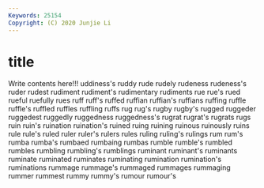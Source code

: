 ```yaml
---
Keywords: 25154
Copyright: (C) 2020 Junjie Li
---
```


# title

Write contents here!!!
uddiness's 
ruddy 
rude 
rudely 
rudeness 
rudeness's 
ruder
rudest 
rudiment 
rudiment's 
rudimentary 
rudiments 
rue 
rue's 
rued 
rueful 
ruefully
rues 
ruff 
ruff's 
ruffed 
ruffian 
ruffian's 
ruffians 
ruffing 
ruffle 
ruffle's
ruffled 
ruffles 
ruffling 
ruffs 
rug 
rug's 
rugby 
rugby's 
rugged 
ruggeder
ruggedest 
ruggedly 
ruggedness 
ruggedness's 
rugrat 
rugrat's 
rugrats 
rugs 
ruin 
ruin's
ruination 
ruination's 
ruined 
ruing 
ruining 
ruinous 
ruinously 
ruins 
rule 
rule's
ruled 
ruler 
ruler's 
rulers 
rules 
ruling 
ruling's 
rulings 
rum 
rum's
rumba 
rumba's 
rumbaed 
rumbaing 
rumbas 
rumble 
rumble's 
rumbled 
rumbles 
rumbling
rumbling's 
rumblings 
ruminant 
ruminant's 
ruminants 
ruminate 
ruminated 
ruminates 
ruminating 
rumination
rumination's 
ruminations 
rummage 
rummage's 
rummaged 
rummages 
rummaging 
rummer 
rummest 
rummy
rummy's 
rumour 
rumour's 
